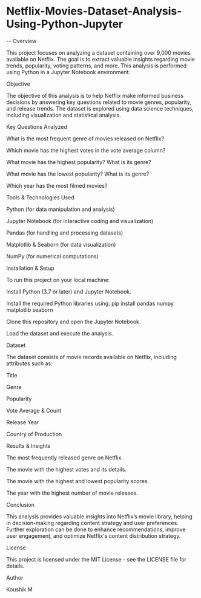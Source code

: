 # Netflix-Movies-Dataset-Analysis-Using-Python-Jupyter
--
Overview

This project focuses on analyzing a dataset containing over 9,000 movies available on Netflix. The goal is to extract valuable insights regarding movie trends, popularity, voting patterns, and more. This analysis is performed using Python in a Jupyter Notebook environment.

Objective

The objective of this analysis is to help Netflix make informed business decisions by answering key questions related to movie genres, popularity, and release trends. The dataset is explored using data science techniques, including visualization and statistical analysis.

Key Questions Analyzed

What is the most frequent genre of movies released on Netflix?

Which movie has the highest votes in the vote average column?

What movie has the highest popularity? What is its genre?

What movie has the lowest popularity? What is its genre?

Which year has the most filmed movies?

Tools & Technologies Used

Python (for data manipulation and analysis)

Jupyter Notebook (for interactive coding and visualization)

Pandas (for handling and processing datasets)

Matplotlib & Seaborn (for data visualization)

NumPy (for numerical computations)

Installation & Setup

To run this project on your local machine:

Install Python (3.7 or later) and Jupyter Notebook.

Install the required Python libraries using:
pip install pandas numpy matplotlib seaborn

Clone this repository and open the Jupyter Notebook.

Load the dataset and execute the analysis.

Dataset

The dataset consists of movie records available on Netflix, including attributes such as:

Title

Genre

Popularity

Vote Average & Count

Release Year

Country of Production

Results & Insights

The most frequently released genre on Netflix.

The movie with the highest votes and its details.

The movie with the highest and lowest popularity scores.

The year with the highest number of movie releases.

Conclusion

This analysis provides valuable insights into Netflix’s movie library, helping in decision-making regarding content strategy and user preferences. Further exploration can be done to enhance recommendations, improve user engagement, and optimize Netflix's content distribution strategy.

License

This project is licensed under the MIT License - see the LICENSE file for details.

Author

Koushik M
